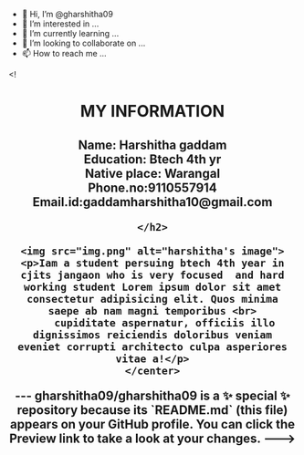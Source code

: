 - 👋 Hi, I’m @gharshitha09
- 👀 I’m interested in ...
- 🌱 I’m currently learning ...
- 💞️ I’m looking to collaborate on ...
- 📫 How to reach me ...

<!<!DOCTYPE html>
<html lang="en">
<head>
    <meta charset="UTF-8">
    <meta http-equiv="X-UA-Compatible" content="IE=edge">
    <meta name="viewport" content="width=device-width, initial-scale=1.0">
    <title>Document</title>
    <link rel="stylesheet" href="basic.css">
</head>
<body>
    <center>
    <h1>MY INFORMATION</h1>
    <h2> Name: Harshitha gaddam <br>
         Education: Btech 4th yr <br>
         Native place: Warangal <br>
         Phone.no:9110557914 <br>
         Email.id:gaddamharshitha10@gmail.com 

    </h2>
    
    <img src="img.png" alt="harshitha's image">
    <p>Iam a student persuing btech 4th year in cjits jangaon who is very focused  and hard working student Lorem ipsum dolor sit amet consectetur adipisicing elit. Quos minima saepe ab nam magni temporibus <br>
        cupiditate aspernatur, officiis illo dignissimos reiciendis doloribus veniam eveniet corrupti architecto culpa asperiores vitae a!</p>
    </center>





</body>
</html>---
gharshitha09/gharshitha09 is a ✨ special ✨ repository because its `README.md` (this file) appears on your GitHub profile.
You can click the Preview link to take a look at your changes.
--->
